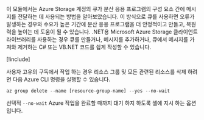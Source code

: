 이 모듈에서는 Azure Storage 계정의 큐가 분산 응용 프로그램의 구성 요소 간에 메시지를 전달하는 데 사용되는 방법을 알아보았습니다. 이 방식으로 큐를 사용하면 오류가 발생하는 경우와 수요가 높은 기간에 분산 응용 프로그램을 더 안정적이고 만들고, 복원력을 높이는 데 도움이 될 수 있습니다. .NET용 Microsoft Azure Storage 클라이언트 라이브러리를 사용하는 경우 큐를 만들거나, 메시지를 추가하거나, 큐에서 메시지를 가져와 제거하는 C# 또는 VB.NET 코드를 쉽게 작성할 수 있습니다.

<!-- Cleanup sandbox -->
[!include[](../../../includes/azure-sandbox-cleanup.md)]

사용자 고유의 구독에서 작업 하는 경우 리소스 그룹 및 모든 관련된 리소스를 삭제 하려면 다음 Azure CLI 명령을 실행할 수 있습니다.

```azurecli
az group delete --name [resource-group-name] --yes --no-wait
```

선택적 `--no-wait` Azure 작업을 완료할 때까지 대기 하지 하도록 셸에 지시 하는 옵션입니다.